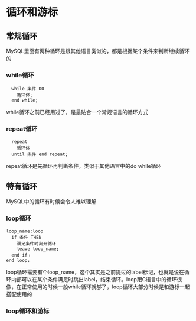 # 循环和游标

## 常规循环

MySQL里面有两种循环是跟其他语言类似的，都是根据某个条件来判断继续循环的

### while循环

```mysql
  while 条件 DO
    循环体;
  end while;
```

while循环之前已经用过了，是最贴合一个常规语言的循环方式

### repeat循环

```mysql
  repeat
    循环体
  until 条件 end repeat;
```

repeat循环是先循环再判断条件，类似于其他语言中的do while循环

## 特有循环

MySQL中的循环有时候会令人难以理解

### loop循环

```mysql
loop_name:loop
  if 条件 THEN
    满足条件时离开循环
    leave loop_name;
  end if；
end loop;
```

loop循环需要有个loop_name，这个其实是之前提过的label标记，也就是说在循环内部可以在某个条件满足时跳出label，结束循环。loop跟C语言中的循环很像，在正常使用的时候一般while循环就够了，loop循环大部分时候是和游标一起搭配使用的

### loop循环和游标

